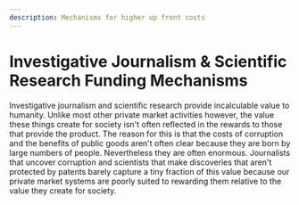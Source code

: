 ```yaml
---
description: Mechanisms for higher up front costs
---
```


# Investigative Journalism & Scientific Research Funding Mechanisms

Investigative journalism and scientific research provide incalculable value to humanity. Unlike most other private market activities however, the value these things create for society isn't often reflected in the rewards to those that provide the product. The reason for this is that the costs of corruption and the benefits of public goods aren't often clear because they are born by large numbers of people. Nevertheless they are often enormous. Journalists that uncover corruption and scientists that make discoveries that aren't protected by patents barely capture a tiny fraction of this value because our private market systems are poorly suited to rewarding them relative to the value they create for society.&#x20;

